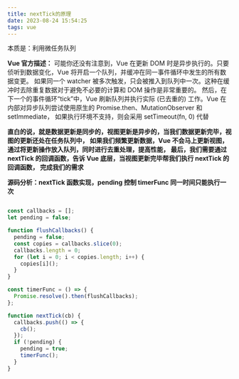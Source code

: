 ```yaml
---
title: nextTick的原理
date: 2023-08-24 15:54:25
tags: vue
---
```


本质是：利用微任务队列

**Vue 官方描述：** 可能你还没有注意到，Vue 在更新 DOM 时是异步执行的。只要侦听到数据变化，Vue 将开启一个队列，并缓冲在同一事件循环中发生的所有数据变更。 如果同一个 watcher 被多次触发，只会被推入到队列中一次。这种在缓冲时去除重复数据对于避免不必要的计算和 DOM 操作是非常重要的。 然后，在下一个的事件循环“tick”中，Vue 刷新队列并执行实际 (已去重的) 工作。Vue 在内部对异步队列尝试使用原生的 Promise.then、MutationObserver 和 setImmediate， 如果执行环境不支持，则会采用 setTimeout(fn, 0) 代替

**直白的说，就是数据更新是同步的，视图更新是异步的，当我们数据更新完毕，视图的更新还处在任务队列中， 如果我们频繁更新数据，Vue 不会马上更新视图，通过将更新操作放入队列，同时进行去重处理，提高性能， 最后，我们需要通过 nextTick 的回调函数，告诉 Vue 底层，当视图更新完毕帮我们执行 nextTick 的回调函数， 完成我们的需求**

**源码分析：nextTick 函数实现，pending 控制 timerFunc 同一时间只能执行一次**


```js

const callbacks = [];
let pending = false;

function flushCallbacks() {
  pending = false;
  const copies = callbacks.slice(0);
  callbacks.length = 0;
  for (let i = 0; i < copies.length; i++) {
    copies[i]();
  }
}

const timerFunc = () => {
  Promise.resolve().then(flushCallbacks);
};

function nextTick(cb) {
  callbacks.push(() => {
    cb();
  });
  if (!pending) {
    pending = true;
    timerFunc();
  }
}

```
